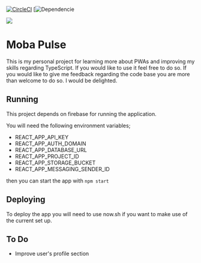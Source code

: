 [![CircleCI](https://circleci.com/gh/haraldur12/MobaPulse/tree/master.svg?style=svg)](https://circleci.com/gh/haraldur12/MobaPulse/tree/master)
[![Dependencie](https://img.shields.io/david/dev/haraldur12/mobapulse)

![](public/favicon.ico) 
# Moba Pulse


This is my personal project for learning more about PWAs and improving my skills regarding TypeScript. If you would like to use it 
feel free to do so. If you would like to give me feedback regarding the code base you are more than welcome to do so. I would be delighted.

## Running

This project depends on firebase for running the application. 

You will need the following environment variables;


* REACT_APP_API_KEY
* REACT_APP_AUTH_DOMAIN
* REACT_APP_DATABASE_URL
* REACT_APP_PROJECT_ID
* REACT_APP_STORAGE_BUCKET
* REACT_APP_MESSAGING_SENDER_ID

then you can start the app with `npm start`

## Deploying

To deploy the app you will need to use now.sh if you want to make use of the current set up.

## To Do

* Improve user's profile section